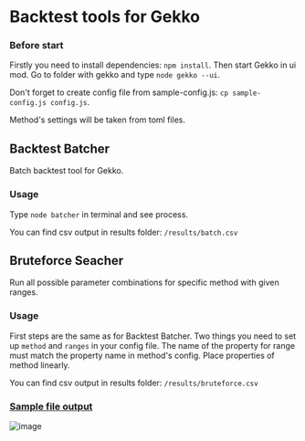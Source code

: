 # Backtest tools for Gekko

### Before start

Firstly you need to install dependencies:  `npm install`. Then start Gekko in ui mod. Go to folder with gekko and type `node gekko --ui`.

Don't forget to create config file from sample-config.js: `cp sample-config.js config.js`. 

Method's settings will be taken from toml files.

## Backtest Batcher 

Batch backtest tool for Gekko.

### Usage

Type `node batcher` in terminal and see process.

You can find csv output in results folder: `/results/batch.csv`

## Bruteforce Seacher

Run all possible parameter combinations for specific method with given ranges.

### Usage

First steps are the same as for Backtest Batcher. Two things you need to set up `method` and `ranges` in your config file. The name of the property for range must match the property name in method's config. Place properties of method linearly.

You can find csv output in results folder: `/results/bruteforce.csv`

### [Sample file output](https://github.com/nicolay-zlobin/gekko-batcher/blob/master/sample_results.csv)

![image](https://user-images.githubusercontent.com/25667028/48713586-c3ed8800-ec21-11e8-8d78-7ff9adcec05e.png)
